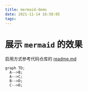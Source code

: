 ```yaml
---
title: mermaid-demo
date: 2021-11-14 16:58:05
tags:
---
```

# 展示 `mermaid` 的效果

启用方式参考代码仓库的 [readme.md](https://github.com/fi3ework/hexo-theme-archer/blob/master/README.md)

``` mermaid
graph TD;
  A-->B;
  A-->C;
  B-->D;
  C-->D;
```

